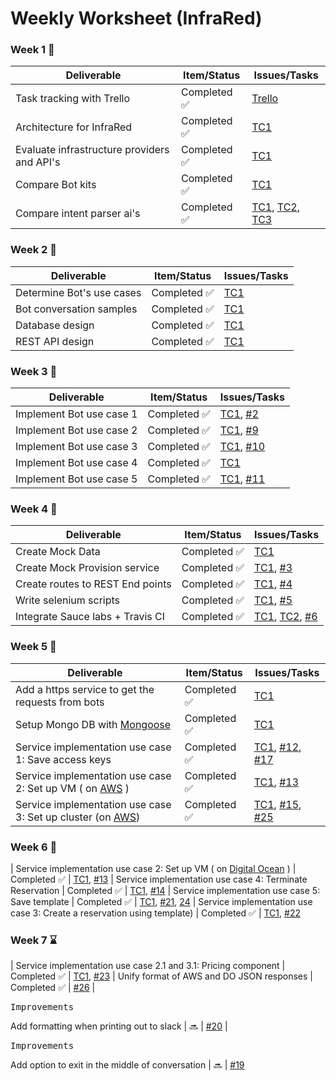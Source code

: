 # Weekly Worksheet (InfraRed)

### Week 1 :checkered_flag:

| Deliverable   | Item/Status   |  Issues/Tasks
| ------------- | ------------  |  ------------
| Task tracking with Trello      | Completed :white_check_mark:         | [Trello](https://trello.com/b/krOGxvot/infrared-bot-development)
| Architecture for InfraRed      | Completed :white_check_mark:            |  [TC1](https://trello.com/c/ejK5VGmx/12-architecture-of-infrared)
| Evaluate infrastructure providers and API's    | Completed :white_check_mark:             |  [TC1](https://trello.com/c/xX96Zcnb/11-evaluate-the-apis-for-services-like-aws-and-digitalocean)
| Compare Bot kits      | Completed :white_check_mark:            |  [TC1](https://trello.com/c/G7xJdzk2/10-evaluate-bot-kits-available-for-slack)
| Compare intent parser ai's    | Completed :white_check_mark: | [TC1](https://trello.com/c/I7z7Q50d/2-evaluate-intent-parsing-services-like-wit-ai), [TC2](https://trello.com/c/ravrHbFa/19-evaluate-api-ai), [TC3](https://trello.com/c/8WhgHhR4/20-evaluate-howd,y-ai)

### Week 2 :checkered_flag:

| Deliverable   | Item/Status   |  Issues/Tasks
| ------------- | ------------  |  ------------
| Determine Bot's use cases      | Completed :white_check_mark:           | [TC1](https://trello.com/c/FtJAD1HH/1-use-cases)
| Bot conversation samples| Completed :white_check_mark: |[TC1](https://trello.com/c/FtJAD1HH/1-use-cases)
| Database design     | Completed :white_check_mark:             |  [TC1](https://trello.com/c/FWNvEYHk/9-database-design)
| REST API design      | Completed :white_check_mark:               |  [TC1](https://trello.com/c/e1fniD3H/13-rest-api-design)

### Week 3 :checkered_flag:

| Deliverable   | Item/Status   |  Issues/Tasks
| ------------- | ------------  |  ------------
| Implement Bot use case 1     | Completed :white_check_mark:          | [TC1](https://trello.com/c/c7c2DSAh/3-bot-conversation-use-case-1-save-access-keys), [#2](https://github.ncsu.edu/vramakr2/InfraRed/issues/2)
| Implement Bot use case 2      | Completed :white_check_mark:            |  [TC1](https://trello.com/c/QwJWn09p/5-bot-conversation-use-case-2-set-up-vms), [#9](https://github.ncsu.edu/vramakr2/InfraRed/issues/9)
| Implement Bot use case 3      | Completed :white_check_mark:             |  [TC1](https://trello.com/c/lRW9zi6c/6-bot-conversation-use-case-3-set-up-clusters), [#10](https://github.ncsu.edu/vramakr2/InfraRed/issues/10)
| Implement Bot use case 4      | Completed :white_check_mark:           |  [TC1](https://trello.com/c/5G307Pjx/7-bot-conversation-use-case-4-reservation-extension)
| Implement Bot use case 5      | Completed :white_check_mark:       | [TC1](https://trello.com/c/BIPSYV7x/8-bot-conversation-use-case-5-terminate-reservation), [#11](https://github.ncsu.edu/vramakr2/InfraRed/issues/11)

### Week 4 :checkered_flag:

| Deliverable   | Item/Status   |  Issues/Tasks
| ------------- | ------------  |  ------------
| Create Mock Data    | Completed :white_check_mark:          | [TC1](https://trello.com/c/ESAJRC3C/4-create-mocks)
| Create Mock Provision service      | Completed :white_check_mark:            |  [TC1](https://trello.com/c/lrmC4Oct/15-create-mocking-service), [#3](https://github.ncsu.edu/vramakr2/InfraRed/issues/3)
| Create routes to REST End points      | Completed :white_check_mark:             |  [TC1](https://trello.com/c/e1fniD3H/13-rest-api-design), [#4](https://github.ncsu.edu/vramakr2/InfraRed/issues/4)
| Write selenium scripts  | Completed :white_check_mark:           |  [TC1](https://trello.com/c/iRmzdTiZ/16-write-selenium-tests-to-run-locally), [#5](https://github.ncsu.edu/vramakr2/InfraRed/issues/5)
| Integrate Sauce labs + Travis CI  | Completed :white_check_mark:       |[TC1](https://trello.com/c/yK801suK/18-automate-tests-to-run-on-selenium-and-sauce-labs), [TC2](https://trello.com/c/KamGNm3V/17-support-sauce-labs-for-selenium-testing), [#6](https://github.ncsu.edu/vramakr2/InfraRed/issues/6)

### Week 5 :checkered_flag:


| Deliverable   | Item/Status   |  Issues/Tasks
| ------------- | ------------  |  ------------
| Add a https service to get the requests from bots   | Completed :white_check_mark:          | [TC1](https://trello.com/c/wrEhyHTY/14-add-a-https-service-to-get-the-requests-from-bots)
| Setup Mongo DB with [Mongoose](http://mongoosejs.com/) |  Completed :white_check_mark: | [TC1](https://trello.com/c/87Puo7wV/28-setup-mongodb-at-the-provisioning-server)
| Service implementation use case 1: Save access keys | Completed :white_check_mark: | [TC1](https://trello.com/c/AfSG0mMf/21-service-implementation-use-case-1-save-access-keys), [#12](https://github.ncsu.edu/vramakr2/InfraRed/issues/12), [#17](https://github.ncsu.edu/vramakr2/InfraRed/issues/17)
| Service implementation use case 2: Set up VM ( on [AWS](https://aws.amazon.com/) )  | Completed :white_check_mark: | [TC1](https://trello.com/c/r7VDWNBB/22-service-implementation-use-case-2-set-up-vm), [#13](https://github.ncsu.edu/vramakr2/InfraRed/issues/13)
| Service implementation use case 3: Set up cluster (on [AWS](https://aws.amazon.com/))  | Completed :white_check_mark: | [TC1](https://trello.com/c/tsYRassv/23-service-implementation-use-case-3-set-up-cluster), [#15](https://github.ncsu.edu/vramakr2/InfraRed/issues/15), [#25](https://github.ncsu.edu/vramakr2/InfraRed/issues/25)


### Week 6 :checkered_flag:

| Service implementation use case 2: Set up VM ( on [Digital Ocean](https://www.digitalocean.com/) )  | Completed :white_check_mark: | [TC1](https://trello.com/c/r7VDWNBB/22-service-implementation-use-case-2-set-up-vm), [#13](https://github.ncsu.edu/vramakr2/InfraRed/issues/13)
| Service implementation use case 4: Terminate Reservation | Completed :white_check_mark: | [TC1](https://trello.com/c/npibXM3e/24-service-implementation-use-case-4-terminate-reservation), [#14](https://github.ncsu.edu/vramakr2/InfraRed/issues/14)
| Service implementation use case 5: Save template   | Completed :white_check_mark: | [TC1](https://trello.com/c/C6DEs84f/25-service-implementation-use-case-5-save-template), [#21](https://github.ncsu.edu/vramakr2/InfraRed/issues/21), [24](https://github.ncsu.edu/vramakr2/InfraRed/issues/24)
| Service implementation use case 3: Create a reservation using template)  | Completed :white_check_mark: | [TC1](https://trello.com/c/yOBc2RHV/26-service-implementation-use-case-6-create-a-reservation-using-template), [#22](https://github.ncsu.edu/vramakr2/InfraRed/issues/22)

### Week 7 :hourglass:

| Service implementation use case 2.1 and 3.1: Pricing component  | Completed :white_check_mark: | [TC1](https://trello.com/c/uOUlhG1x/27-service-implementation-use-case-2-1-and-3-1-pricing-component), [#23](https://github.ncsu.edu/vramakr2/InfraRed/issues/23)
| Unify format of AWS and DO JSON responses | Completed :white_check_mark: | [#26](https://github.ncsu.edu/vramakr2/InfraRed/issues/2)
| <pre>Improvements</pre> Add formatting when printing out to slack | :soon: | [#20](https://github.ncsu.edu/vramakr2/InfraRed/issues/20)
| <pre>Improvements</pre> Add option to exit in the middle of conversation | :soon: | [#19](https://github.ncsu.edu/vramakr2/InfraRed/issues/19)